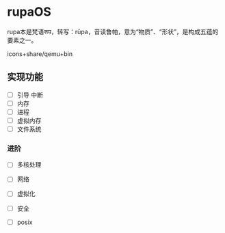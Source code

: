 # rupaOS

rupa本是梵语रूप，转写：rūpa，音读鲁帕，意为“物质”、“形状”，是构成五蕴的要素之一。

icons+share/qemu+bin

## 实现功能

- [ ] 引导 中断
- [ ] 内存
- [ ] 进程
- [ ] 虚拟内存
- [ ] 文件系统

### 进阶

- [ ] 多核处理
- [ ] 网络
- [ ] 虚拟化
- [ ] 安全
- [ ] posix

